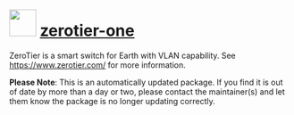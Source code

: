 # <img src="https://cdn.jsdelivr.net/gh/mkevenaar/chocolatey-packages@0d101d5eae92814d889385757f19d9785404ea5b/icons/zerotier-one.png" width="48" height="48"/> [zerotier-one](https://chocolatey.org/packages/zerotier-one)

ZeroTier is a smart switch for Earth with VLAN capability. See https://www.zerotier.com/ for more information.

**Please Note**: This is an automatically updated package. If you find it is
out of date by more than a day or two, please contact the maintainer(s) and
let them know the package is no longer updating correctly.
